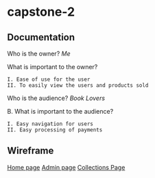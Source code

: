 # capstone-2
## Documentation
Who is the owner?
*Me*

What is important to the owner?

	I. Ease of use for the user
	II. To easily view the users and products sold
	

Who is the audience?
*Book Lovers*

B. What is important to the audience?

	I. Easy navigation for users
	II. Easy processing of payments

## Wireframe

[Home page](https://wireframe.cc/6urHx4) 
[Admin page](https://wireframe.cc/5hguWk)
[Collections Page](https://wireframe.cc/ay5ttw)
